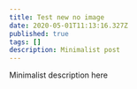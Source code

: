 ```yaml
---
title: Test new no image
date: 2020-05-01T11:13:16.327Z
published: true
tags: []
description: Minimalist post
---
```

Minimalist description here

